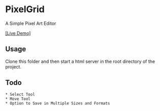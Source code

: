 # PixelGrid
A Simple Pixel Art Editor

[[Live Demo]](https://pixelgrid.surge.sh)

## Usage
Clone this folder and then start a html server in the root directory of the project.

## Todo
    * Select Tool
    * Move Tool
    * Option to Save in Multiple Sizes and Formats